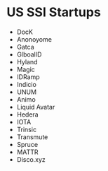 # US SSI Startups
- DocK
- Anonoyome
- Gatca
- GlboalID
- Hyland
- Magic
- IDRamp
- Indicio
- UNUM
- Animo
- Liquid Avatar
- Hedera
- IOTA
- Trinsic
- Transmute
- Spruce
- MATTR
- Disco.xyz
